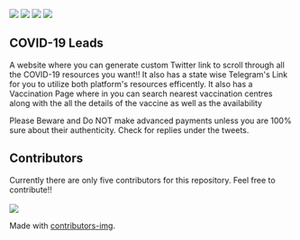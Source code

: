 <span><img src="https://img.shields.io/github/license/IntellectualCoders/Covid-19-leads" />
<img src="https://img.shields.io/github/stars/IntellectualCoders/Covid-19-leads" />
<img src="https://img.shields.io/github/forks/IntellectualCoders/Covid-19-leads" />
<img src="https://img.shields.io/github/issues/IntellectualCoders/Covid-19-leads" /></span>
<br>
## COVID-19 Leads
A website where you can generate custom Twitter link to scroll through all the COVID-19 resources you want!! It also has a state wise Telegram's Link for you to utilize both platform's resources efficently. It also has a Vaccination Page where in you can search nearest vaccination centres along with the all the details of the vaccine as well as the availability
<br>

Please Beware and Do NOT make advanced payments unless you are 100% sure about their authenticity.
Check for replies under the tweets.

## Contributors
Currently there are only five contributors for this repository. Feel free to contribute!!<br><br>
<a href="https://github.com/IntellectualCoders/Covid-19-leads/graphs/contributors">
  <img src="https://contrib.rocks/image?repo=IntellectualCoders/Covid-19-leads" />
</a>

Made with [contributors-img](https://contrib.rocks).
